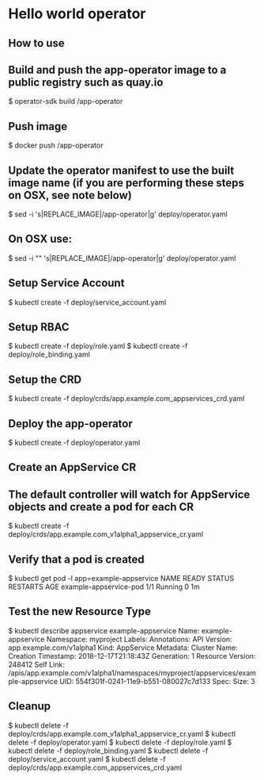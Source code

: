 # Hello world operator

## How to use

## Build and push the app-operator image to a public registry such as quay.io
$ operator-sdk build <username>/app-operator

## Push image
$ docker push <username>/app-operator

## Update the operator manifest to use the built image name (if you are performing these steps on OSX, see note below)
$ sed -i 's|REPLACE_IMAGE|<username>/app-operator|g' deploy/operator.yaml
## On OSX use:
$ sed -i "" 's|REPLACE_IMAGE|<username>/app-operator|g' deploy/operator.yaml

## Setup Service Account
$ kubectl create -f deploy/service_account.yaml
## Setup RBAC
$ kubectl create -f deploy/role.yaml
$ kubectl create -f deploy/role_binding.yaml
## Setup the CRD
$ kubectl create -f deploy/crds/app.example.com_appservices_crd.yaml
## Deploy the app-operator
$ kubectl create -f deploy/operator.yaml

## Create an AppService CR
## The default controller will watch for AppService objects and create a pod for each CR
$ kubectl create -f deploy/crds/app.example.com_v1alpha1_appservice_cr.yaml

## Verify that a pod is created
$ kubectl get pod -l app=example-appservice
NAME                     READY     STATUS    RESTARTS   AGE
example-appservice-pod   1/1       Running   0          1m

## Test the new Resource Type
$ kubectl describe appservice example-appservice
Name:         example-appservice
Namespace:    myproject
Labels:       <none>
Annotations:  <none>
API Version:  app.example.com/v1alpha1
Kind:         AppService
Metadata:
  Cluster Name:        
  Creation Timestamp:  2018-12-17T21:18:43Z
  Generation:          1
  Resource Version:    248412
  Self Link:           /apis/app.example.com/v1alpha1/namespaces/myproject/appservices/example-appservice
  UID:                 554f301f-0241-11e9-b551-080027c7d133
Spec:
  Size:  3

## Cleanup
$ kubectl delete -f deploy/crds/app.example.com_v1alpha1_appservice_cr.yaml
$ kubectl delete -f deploy/operator.yaml
$ kubectl delete -f deploy/role.yaml
$ kubectl delete -f deploy/role_binding.yaml
$ kubectl delete -f deploy/service_account.yaml
$ kubectl delete -f deploy/crds/app.example.com_appservices_crd.yaml